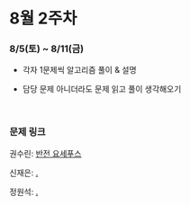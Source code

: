 # 8월 2주차

### 8/5(토) ~ 8/11(금)

- 각자 1문제씩 알고리즘 풀이 & 설명

- 담당 문제 아니더라도 문제 읽고 풀이 생각해오기
  
  <br>

### 문제 링크

권수린: [반전 요세푸스]([..](https://www.acmicpc.net/problem/20301)https://www.acmicpc.net/problem/20301)

신재은: [.](..)

정원석: [.](..)
